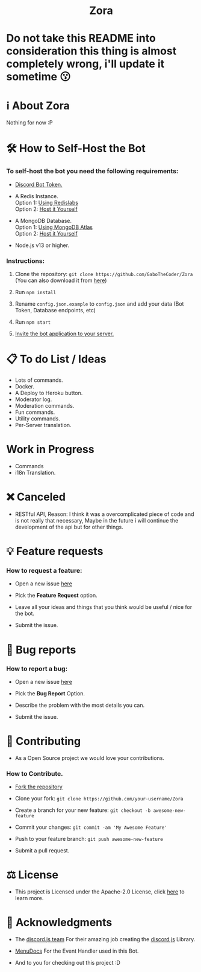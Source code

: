 <h1 align="center"><br>Zora<br></h1>

# Do not take this README into consideration this thing is almost completely wrong, i'll update it sometime 😗

# ℹ️ About Zora

Nothing for now :P

# 🛠️ How to Self-Host the Bot

### To self-host the bot you need the following requirements:

- [Discord Bot Token.](https://discordjs.guide/preparations/setting-up-a-bot-application.html#creating-your-bot)

- A Redis Instance.  
  Option 1: [Using Redislabs](https://docs.redislabs.com/latest/rc/rc-quickstart/)  
  Option 2: [Host it Yourself](https://redis.io/topics/cluster-tutorial)

- A MongoDB Database.  
  Option 1: [Using MongoDB Atlas](https://docs.atlas.mongodb.com/getting-started/)  
  Option 2: [Host it Yourself](https://treehouse.github.io/installation-guides/windows/mongo-windows.html)

- Node.js v13 or higher.

### Instructions:

1. Clone the repository: `git clone https://github.com/GaboTheCoder/Zora` (You can also download it from [here](https://github.com/GaboTheCoder/Zora/archive/refs/heads/main.zip))

2. Run `npm install`

3. Rename `config.json.example` to `config.json` and add your data (Bot Token, Database endpoints, etc)

4. Run `npm start`

5. [Invite the bot application to your server.](https://discordpy.readthedocs.io/en/stable/discord.html#inviting-your-bot)

# 📋 To do List / Ideas

- Lots of commands.
- Docker.
- A Deploy to Heroku button.
- Moderator log.
- Moderation commands.
- Fun commands.
- Utility commands.
- Per-Server translation.

# Work in Progress

- Commands
- i18n Translation.

# ❌ Canceled

- RESTful API, Reason: I think it was a overcomplicated piece of code and is not really that necessary, Maybe in the future i will continue the development of the api but for other things.

# 💡 Feature requests

### How to request a feature:

- Open a new issue [here](https://github.com/GaboTheCoder/Zora/issues/new)

- Pick the **Feature Request** option.

- Leave all your ideas and things that you think would be useful / nice for the bot.

- Submit the issue.

# 🐛 Bug reports

### How to report a bug:

- Open a new issue [here](https://github.com/GaboTheCoder/Zora/issues/new)

- Pick the **Bug Report** Option.

- Describe the problem with the most details you can.

- Submit the issue.

# 📝 Contributing

- As a Open Source project we would love your contributions.

### How to Contribute.

- [Fork the repository](https://github.com/GaboTheCoder/Zora/fork)

- Clone your fork: `git clone https://github.com/your-username/Zora`

- Create a branch for your new feature: `git checkout -b awesome-new-feature`

- Commit your changes: `git commit -am 'My Awesome Feature'`

- Push to your feature branch: `git push awesome-new-feature `

- Submit a pull request.

# ⚖️ License

- This project is Licensed under the Apache-2.0 License, click [here](https://www.apache.org/licenses/LICENSE-2.0) to learn more.

# 🤝 Acknowledgments

- The [discord.js team](https://discord.js.org/#/) For their amazing job creating the [discord.js](https://github.com/discordjs/discord.js) Library.

- [MenuDocs](https://menudocs.org/) For the Event Handler used in this Bot.

- And to you for checking out this project :D
